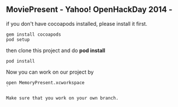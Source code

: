 ## MoviePresent - Yahoo! OpenHackDay 2014 -

if you don't have cocoapods installed, please install it first.

```
gem install cocoapods
pod setup
```

then clone this project and do **pod install**

```
pod install
``` 

Now you can work on our project by

```
open MemoryPresent.xcworkspace
`

Make sure that you work on your own branch.
